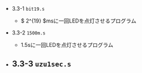 - 3.3-1 `bit19.s`
	- $ 2^{19} $msに一回LEDを点灯させるプログラム

- 3.3-2 `1500m.s`
	- 1.5sに一回LEDを点灯させるプログラム

- 3.3-3 `uzu1sec.s`
	- 
